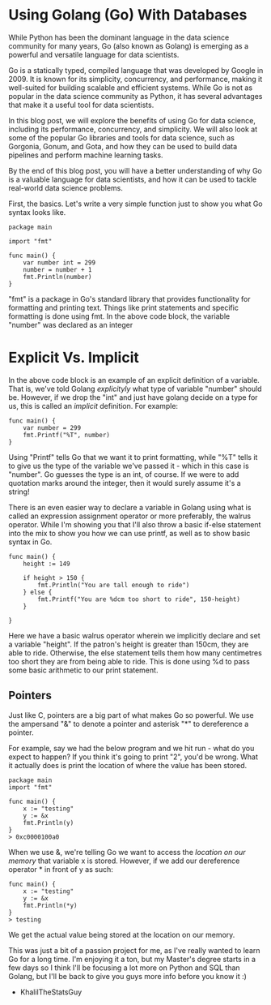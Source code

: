 # Using Golang (Go) With Databases
  While Python has been the dominant language in the data science community for many years, Go (also known as Golang) is emerging as a powerful and versatile language for data scientists.

Go is a statically typed, compiled language that was developed by Google in 2009. It is known for its simplicity, concurrency, and performance, making it well-suited for building scalable and efficient systems. While Go is not as popular in the data science community as Python, it has several advantages that make it a useful tool for data scientists.

In this blog post, we will explore the benefits of using Go for data science, including its performance, concurrency, and simplicity. We will also look at some of the popular Go libraries and tools for data science, such as Gorgonia, Gonum, and Gota, and how they can be used to build data pipelines and perform machine learning tasks.

By the end of this blog post, you will have a better understanding of why Go is a valuable language for data scientists, and how it can be used to tackle real-world data science problems.

First, the basics. Let's write a very simple function just to show you what Go syntax looks like.

```
package main

import "fmt"

func main() {
	var number int = 299
	number = number + 1
	fmt.Println(number)
}

```

"fmt" is a package in Go's standard library that provides functionality for formatting and printing text. Things like print statements and specific formatting is done using fmt. In the above code block, the variable "number" was declared as an integer 


# Explicit Vs. Implicit 
  
In the above code block is an example of an explicit definition of a variable. That is, we've told Golang _explicityly_ what type of variable "number" should be. However, if we drop the "int" and just have golang decide on a type for us, this is called an _implicit_ definition. For example:

```
func main() {
	var number = 299
	fmt.Printf("%T", number)
}
```

Using "Printf" tells Go that we want it to print formatting, while "%T" tells it to give us the type of the variable we've passed it - which in this case is "number". Go guesses the type is an int, of course. If we were to add quotation marks around the integer, then it would surely assume it's a string!

There is an even easier way to declare a variable in Golang using what is called an expression assignment operator or more preferably, the walrus operator. While I'm showing you that I'll also throw a basic if-else statement into the mix to show you how we can use printf, as well as to show basic syntax in Go.

```
func main() {
	height := 149
	
	if height > 150 {
		fmt.Println("You are tall enough to ride")
	} else {
		fmt.Printf("You are %dcm too short to ride", 150-height)
	}
	
}
```
Here we have a basic walrus operator wherein we implicitly declare and set a variable "height". If the patron's height is greater than 150cm, they are able to ride. Otherwise, the else statement tells them how many centimetres too short they are from being able to ride. This is done using %d to pass some basic arithmetic to our print statement. 


## Pointers

Just like C, pointers are a big part of what makes Go so powerful. We use the ampersand "&" to denote a pointer and asterisk "*" to dereference a pointer.

For example, say we had the below program and we hit run - what do you expect to happen? If you think it's going to print "2", you'd be wrong. What it actually does is print the location of where the value has been stored. 

```
package main
import "fmt"

func main() {
	x := "testing"
	y := &x
	fmt.Println(y)
}
> 0xc0000100a0
```

When we use &, we're telling Go we want to access the _location on our memory_ that variable x is stored. However, if we add our dereference operator * in front of y as such: 

```
func main() {
	x := "testing"
	y := &x
	fmt.Println(*y)
}
> testing
```

We get the actual value being stored at the location on our memory.

This was just a bit of a passion project for me, as I've really wanted to learn Go for a long time. I'm enjoying it a ton, but my Master's degree starts in a few days so I think I'll be focusing a lot more on Python and SQL than Golang, but I'll be back to give you guys more info before you know it :)

- KhalilTheStatsGuy
